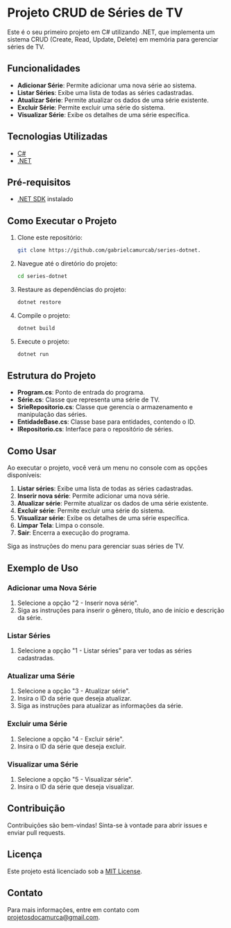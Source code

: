 # Projeto CRUD de Séries de TV

Este é o seu primeiro projeto em C# utilizando .NET, que implementa um sistema CRUD (Create, Read, Update, Delete) em memória para gerenciar séries de TV.

## Funcionalidades

- **Adicionar Série**: Permite adicionar uma nova série ao sistema.
- **Listar Séries**: Exibe uma lista de todas as séries cadastradas.
- **Atualizar Série**: Permite atualizar os dados de uma série existente.
- **Excluir Série**: Permite excluir uma série do sistema.
- **Visualizar Série**: Exibe os detalhes de uma série específica.

## Tecnologias Utilizadas

- [C#](https://docs.microsoft.com/en-us/dotnet/csharp/)
- [.NET](https://dotnet.microsoft.com/)

## Pré-requisitos

- [.NET SDK](https://dotnet.microsoft.com/download) instalado

## Como Executar o Projeto

1. Clone este repositório:
   ```bash
   git clone https://github.com/gabrielcamurcab/series-dotnet.
   ```

2. Navegue até o diretório do projeto:

    ```bash
    cd series-dotnet
    ```

3. Restaure as dependências do projeto:
   ```bash
   dotnet restore
   ```

4. Compile o projeto:
   ```bash
   dotnet build
   ```

5. Execute o projeto:
   ```bash
   dotnet run
   ```

## Estrutura do Projeto

- **Program.cs**: Ponto de entrada do programa.
- **Série.cs**: Classe que representa uma série de TV.
- **SrieRepositorio.cs**: Classe que gerencia o armazenamento e manipulação das séries.
- **EntidadeBase.cs**: Classe base para entidades, contendo o ID.
- **IRepositorio.cs**: Interface para o repositório de séries.

## Como Usar

Ao executar o projeto, você verá um menu no console com as opções disponíveis:

1. **Listar séries**: Exibe uma lista de todas as séries cadastradas.
2. **Inserir nova série**: Permite adicionar uma nova série.
3. **Atualizar série**: Permite atualizar os dados de uma série existente.
4. **Excluir série**: Permite excluir uma série do sistema.
5. **Visualizar série**: Exibe os detalhes de uma série específica.
6. **Limpar Tela**: Limpa o console.
7. **Sair**: Encerra a execução do programa.

Siga as instruções do menu para gerenciar suas séries de TV.

## Exemplo de Uso

### Adicionar uma Nova Série

1. Selecione a opção "2 - Inserir nova série".
2. Siga as instruções para inserir o gênero, título, ano de início e descrição da série.

### Listar Séries

1. Selecione a opção "1 - Listar séries" para ver todas as séries cadastradas.

### Atualizar uma Série

1. Selecione a opção "3 - Atualizar série".
2. Insira o ID da série que deseja atualizar.
3. Siga as instruções para atualizar as informações da série.

### Excluir uma Série

1. Selecione a opção "4 - Excluir série".
2. Insira o ID da série que deseja excluir.

### Visualizar uma Série

1. Selecione a opção "5 - Visualizar série".
2. Insira o ID da série que deseja visualizar.

## Contribuição

Contribuições são bem-vindas! Sinta-se à vontade para abrir issues e enviar pull requests.

## Licença

Este projeto está licenciado sob a [MIT License](LICENSE).

## Contato

Para mais informações, entre em contato com [projetosdocamurca@gmail.com](mailto:projetosdocamurca@gmail.com).
